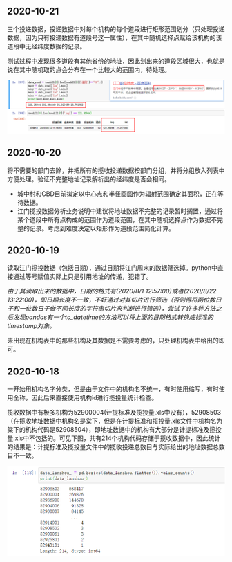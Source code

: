 ## 2020-10-21

三个投递数据，投递数据中对每个机构的每个道段进行矩形范围划分（只处理投递数据，因为只有投递数据有道段号这一属性），在其中随机选择点赋给该机构的该道段中无经纬度数据的记录。

测试过程中发现很多道段有其他省份的地址，因此划出来的道段区域很大，也就是说在其中随机取的点会分布在一个比较大的范围内，待处理。

![Snipaste_2020-10-21_20-07-10](./img/Snipaste_2020-10-21_20-07-10.png)

## 2020-10-20

将不需要的部门去除，并把所有的揽收投递数据按部门分组，并将分组放入列表中方便处理。验证不完整地址记录解析出的经纬度是否会相同。

- 城中村和CBD目前拟定以中心点和半径画圆作为辐射范围确定其面积，正在等待数据。
- 江门揽投数据分析业务说明中建议将地址数据不完整的记录暂时搁置，通过将某个道段中所有点构成的范围作为道段范围，在其中随机选择点作为数据不完整的记录。考虑到难度决定以矩形作为道段范围简化计算。

## 2020-10-19

读取江门揽投数据（包括日期），通过日期将江门周末的数据筛选掉。python中直接通过等号赋值实际上只是引用地址的传递，犯错了。

*由于其读取出来的数据中，日期的格式有(2020/8/1 12:57:00)或者(2020/8/22 13:22:00)，即日期长度不一致，不好通过对其切片进行筛选（否则得将两位数日子和一位数日子做不同长度的字符串切片来判断进行筛选），尝试了许多种方法之后发现pandas有一个to_datetime的方法可以将上面的日期格式转换成标准的timestamp对象。*

未出现在机构表中的那些机构及其数据是不需要考虑的，只处理机构表中给出的即可。

## 2020-10-18

一开始用机构名字分类，但是由于文件中的机构名不统一，有时使用缩写，有时使用全称，因此后来直接使用机构id进行揽投量统计检查。

揽收数据中有极多机构为52900004(计提标准及揽投量.xls中没有），52908503（在揽收地址数据中机构名是棠下，但是在计提标准和揽投量.xls文件中机构名为棠下的机构代码是52908504），即地址数据中的机构有大部分是计提标准及揽投量.xls中不包括的。可见下图，共有214个机构代码存储于揽收数据中，因此统计的结果是：计提标准及揽投量文件中的揽收投递总数目与实际给出的地址数据总数目不一致。

![Snipaste_2020-10-18_17-56-03](./img/Snipaste_2020-10-18_17-56-03.png)
